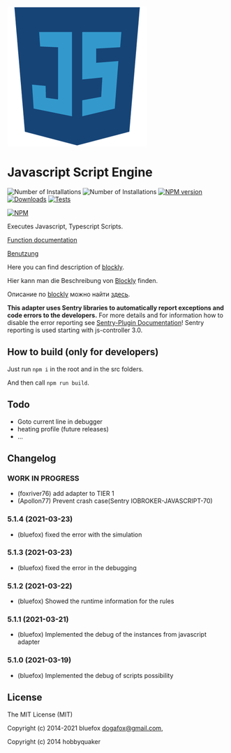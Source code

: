 ![Logo](admin-config/javascript.png)
# Javascript Script Engine

![Number of Installations](http://iobroker.live/badges/javascript-installed.svg) ![Number of Installations](http://iobroker.live/badges/javascript-stable.svg) [![NPM version](http://img.shields.io/npm/v/iobroker.javascript.svg)](https://www.npmjs.com/package/iobroker.javascript)
[![Downloads](https://img.shields.io/npm/dm/iobroker.javascript.svg)](https://www.npmjs.com/package/iobroker.javascript)
[![Tests](https://travis-ci.org/ioBroker/ioBroker.javascript.svg?branch=master)](https://travis-ci.org/ioBroker/ioBroker.javascript)

[![NPM](https://nodei.co/npm/iobroker.javascript.png?downloads=true)](https://nodei.co/npm/iobroker.javascript/)

Executes Javascript, Typescript Scripts.

[Function documentation](docs/en/javascript.md)

[Benutzung](docs/de/usage.md)

Here you can find description of [blockly](docs/en/blockly.md).

Hier kann man die Beschreibung von [Blockly](docs/de/blockly.md) finden.

Описание по [blockly](docs/ru/blockly.md) можно найти [здесь](docs/ru/blockly.md).

**This adapter uses Sentry libraries to automatically report exceptions and code errors to the developers.** For more details and for information how to disable the error reporting see [Sentry-Plugin Documentation](https://github.com/ioBroker/plugin-sentry#plugin-sentry)! Sentry reporting is used starting with js-controller 3.0.

## How to build (only for developers)
Just run `npm i` in the root and in the src folders.

And then call `npm run build`.

## Todo
- Goto current line in debugger
- heating profile (future releases)
- ...

<!--
	Placeholder for the next version (at the beginning of the line):
	### __WORK IN PROGRESS__
-->

## Changelog

### __WORK IN PROGRESS__
* (foxriver76) add adapter to TIER 1
* (Apollon77) Prevent crash case(Sentry IOBROKER-JAVASCRIPT-70)

### 5.1.4 (2021-03-23)
* (bluefox) fixed the error with the simulation

### 5.1.3 (2021-03-23)
* (bluefox) fixed the error in the debugging

### 5.1.2 (2021-03-22)
* (bluefox) Showed the runtime information for the rules

### 5.1.1 (2021-03-21)
* (bluefox) Implemented the debug of the instances from javascript adapter

### 5.1.0 (2021-03-19)
* (bluefox) Implemented the debug of scripts possibility

## License

The MIT License (MIT)

Copyright (c) 2014-2021 bluefox <dogafox@gmail.com>,

Copyright (c) 2014      hobbyquaker
